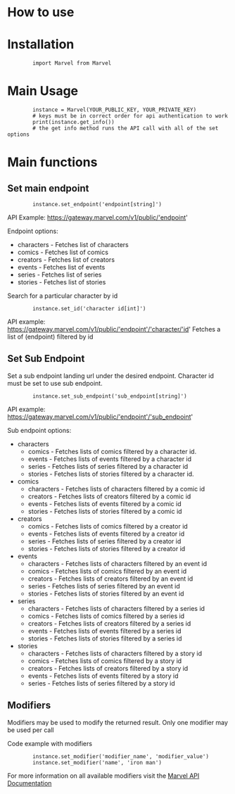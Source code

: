 # How to use

# Installation

            import Marvel from Marvel

# Main Usage

            instance = Marvel(YOUR_PUBLIC_KEY, YOUR_PRIVATE_KEY)
            # keys must be in correct order for api authentication to work
            print(instance.get_info())
            # the get info method runs the API call with all of the set options

# Main functions

## Set main endpoint

            instance.set_endpoint('endpoint[string]')

API Example: https://gateway.marvel.com/v1/public/'endpoint'

Endpoint options:

- characters - Fetches list of characters
- comics - Fetches list of comics
- creators - Fetches list of creators
- events - Fetches list of events
- series - Fetches list of series
- stories - Fetches list of stories

Search for a particular character by id

            instance.set_id('character id[int]')

API example: https://gateway.marvel.com/v1/public/'endpoint'/'character/'id'
Fetches a list of (endpoint) filtered by id

## Set Sub Endpoint

Set a sub endpoint landing url under the desired endpoint. Character id must be set to use sub endpoint.

            instance.set_sub_endpoint('sub_endpoint[string]')

API example: https://gateway.marvel.com/v1/public/'endpoint'/'sub_endpoint'

Sub endpoint options:

- characters
  - comics - Fetches lists of comics filtered by a character id.
  - events - Fetches lists of events filtered by a character id
  - series - Fetches lists of series filtered by a character id
  - stories - Fetches lists of stories filtered by a character id.
- comics
  - characters - Fetches lists of characters filtered by a comic id
  - creators - Fetches lists of creators filtered by a comic id
  - events - Fetches lists of events filtered by a comic id
  - stories - Fetches lists of stories filtered by a comic id
- creators
  - comics - Fetches lists of comics filtered by a creator id
  - events - Fetches lists of events filtered by a creator id
  - series - Fetches lists of series filtered by a creator id
  - stories - Fetches lists of stories filtered by a creator id
- events
  - characters - Fetches lists of characters filtered by an event id
  - comics - Fetches lists of comics filtered by an event id
  - creators - Fetches lists of creators filtered by an event id
  - series - Fetches lists of series filtered by an event id
  - stories - Fetches lists of stories filtered by an event id
- series
  - characters - Fetches lists of characters filtered by a series id
  - comics - Fetches lists of comics filtered by a series id
  - creators - Fetches lists of creators filtered by a series id
  - events - Fetches lists of events filtered by a series id
  - stories - Fetches lists of stories filtered by a series id
- stories
  - characters - Fetches lists of characters filtered by a story id
  - comics - Fetches lists of comics filtered by a story id
  - creators - Fetches lists of creators filtered by a story id
  - events - Fetches lists of events filtered by a story id
  - series - Fetches lists of series filtered by a story id

## Modifiers

Modifiers may be used to modify the returned result. Only one modifier may be used per call

Code example with modifiers

            instance.set_modifier('modifier_name', 'modifier_value')
            instance.set_modifier('name', 'iron man')

For more information on all available modifiers visit the [Marvel API Documentation](https://developer.marvel.com/docs)
